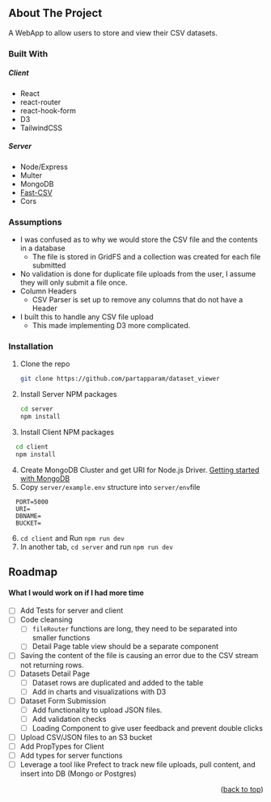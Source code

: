 <!-- ABOUT THE PROJECT -->

## About The Project

A WebApp to allow users to store and view their CSV datasets.

### Built With

##### Client
- React
- react-router
- react-hook-form
- D3
- TailwindCSS

##### Server
- Node/Express
- Multer
- MongoDB
- [Fast-CSV]([url](https://c2fo.github.io/fast-csv/))
- Cors


### Assumptions
- I was confused as to why we would store the CSV file and the contents in a database
  -  The file is stored in GridFS and a collection was created for each file submitted
-  No validation is done for duplicate file uploads from the user, I assume they will only submit a file once.
- Column Headers
  - CSV Parser is set up to remove any columns that do not have a Header
- I built this to handle any CSV file upload
  - This made implementing D3 more complicated.    

### Installation

1. Clone the repo
   ```sh
   git clone https://github.com/partapparam/dataset_viewer
   ```
2. Install Server NPM packages
   ```sh
   cd server
   npm install
   ```
3. Install Client NPM packages

```sh
  cd client
  npm install
```
4. Create MongoDB Cluster and get URI for Node.js Driver. [Getting started with MongoDB](https://www.mongodb.com/docs/drivers/node/v4.1/quick-start/)
5. Copy `server/example.env` structure into `server/env`file
```
  PORT=5000
  URI=
  DBNAME=
  BUCKET=
```
6. `cd client` and Run `npm run dev`
7. In another tab, `cd server` and run `npm run dev`

<!-- ROADMAP -->

## Roadmap 
#### What I would work on if I had more time

- [ ] Add Tests for server and client
- [ ] Code cleansing
  - [ ] `fileRouter` functions are long, they need to be separated into smaller functions
  - [ ] Detail Page table view should be a separate component
- [ ] Saving the content of the file is causing an error due to the CSV stream not returning rows.
- [ ] Datasets Detail Page
  - [ ] Dataset rows are duplicated and added to the table
  - [ ] Add in charts and visualizations with D3
- [ ] Dataset Form Submission
  - [ ] Add functionality to upload JSON files.
  - [ ] Add validation checks
  - [ ] Loading Component to give user feedback and prevent double clicks
- [ ] Upload CSV/JSON files to an S3 bucket
- [ ] Add PropTypes for Client
- [ ] Add types for server functions
- [ ] Leverage a tool like Prefect to track new file uploads, pull content, and insert into DB (Mongo or Postgres)

<p align="right">(<a href="#readme-top">back to top</a>)</p>
